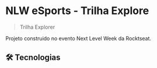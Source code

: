 # NLW eSports - Trilha Explore

>Trilha Explorer

Projeto construido no evento Next Level Week da Rocktseat.

 ##  🛠 Tecnologias
